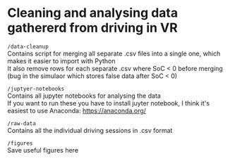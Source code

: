 # Cleaning and analysing data gathererd from driving in VR

```/data-cleanup```  
Contains script for merging all separate .csv files into a single one, which makes it easier to import with Python  
It also remove rows for each separate .csv where SoC < 0 before merging (bug in the simulaor which stores false data after SoC < 0)  

```/juptyer-notebooks```   
Contains all jupyter notebooks for analysing the data  
If you want to run these you have to install juyter notebook, I think it's easiest to use Anaconda: https://anaconda.org/

```/raw-data```  
Contains all the individual driving sessions in .csv format

```/figures```  
Save useful figures here
